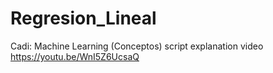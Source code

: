 # Regresion_Lineal
Cadi: Machine Learning (Conceptos)
script explanation video
https://youtu.be/WnI5Z6UcsaQ
